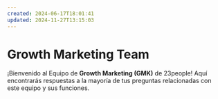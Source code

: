 ```yaml
---
created: 2024-06-17T18:01:41
updated: 2024-11-27T13:15:03
---
```


# Growth Marketing Team

¡Bienvenido al Equipo de **Growth Marketing (GMK)** de 23people! Aquí encontrarás respuestas a la mayoría de tus preguntas relacionadas con este equipo y sus funciones.
